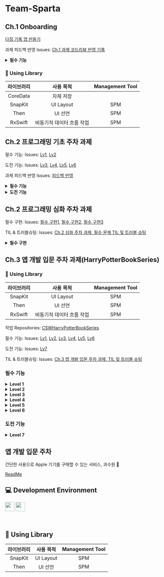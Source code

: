 # Team-Sparta

## Ch.1 Onboarding
[다짐 기록 앱 만들기](https://github.com/cjs1399/Team-Sparta/tree/main/Sparta)

과제 피드백 반영 Issues: [Ch.1 과제 코드리뷰 반영 기록](https://github.com/cjs1399/Team-Sparta/issues/15) 



<details>
<summary><b>필수 기능</b></summary>
<div markdown="1">
배경 이미지를 변경합니다.
앨범 이미지, 제목, 내용을 원하는 형태로 변경합니다.
저장하는 버튼을 만들고 카드의 형태로 저장되어 볼 수 있게 만듭니다.
저장한 카드를 자체적으로 저장하며 따로 열어볼 수 있도록 합니다.
</aside>
</div>
</details>


### 📖 Using Library

라이브러리 | 사용 목적 | Management Tool
:---------:|:----------:|:---------:
CoreData | 자체 저장 |
SnapKit | UI Layout | SPM
Then | UI 선언 | SPM
RxSwift | 비동기적 데이터 흐름 작업 | SPM


## Ch.2 프로그래밍 기초 주차 과제

필수 기능: Issues: [Lv1](https://github.com/cjs1399/Team-Sparta/issues/1), [Lv2](https://github.com/cjs1399/Team-Sparta/issues/2)

도전 기능: Issues: [Lv3](https://github.com/cjs1399/Team-Sparta/issues/3), [Lv4](https://github.com/cjs1399/Team-Sparta/issues/4), [Lv5](https://github.com/cjs1399/Team-Sparta/issues/5), [Lv6](https://github.com/cjs1399/Team-Sparta/issues/6)

과제 피드백 반영 Issues: [피드백 반영](https://github.com/cjs1399/Team-Sparta/issues/14)

<details>
<summary><b>필수 기능</b></summary>
<div markdown="1">
1에서 9까지의 서로 다른 임의의 수 3개를 정하고 맞추는 게임입니다.
정답은 랜덤으로 만들어지며, 정답을 맞히기 위해 3자릿수를 입력하고 힌트를 받습니다.
힌트는 야구 용어인 볼과 스트라이크입니다.
같은 자리에 같은 숫자가 있는 경우 스트라이크, 다른 자리에 있는 경우 볼입니다.
만약 올바르지 않은 입력값 (중복, 숫자 외의 다른 값, 3자리에 충족하지 않는 입력)을 입력할 경우 오류 문구를 나타냅니다.
</aside>
</div>
</details>

<details>
<summary><b>도전 기능</b></summary>
<div markdown="1">
정답이 되는 숫자를 0에서 9까지의 서로 다른 3자리의 숫자로 변경합니다 (단, 0이 맨 앞자리에 오는 것은 불가능합니다)
프로그램을 시작할 때 안내 문구를 보여주고, 선택할 수 있는 옵션을 만들어주세요.
옵션 중 게임 기록 보기의 기능은 완료한 게임들에 대해 시도 횟수를 보여줍니다.
게임을 종료할 경우 이전의 게임 기록들도 초기화해주세요
</aside>
</div>
</details>


## Ch.2 프로그래밍 심화 주차 과제

필수 구현: Issues: [필수 구현1](https://github.com/cjs1399/Team-Sparta/issues/7), [필수 구현2](https://github.com/cjs1399/Team-Sparta/issues/8), [필수 구현3](https://github.com/cjs1399/Team-Sparta/issues/9)

TIL & 트러블슈팅: Issues: [Ch.2 심화 주차 과제, 필수 문제 TIL 및 트러블 슈팅](https://github.com/cjs1399/Team-Sparta/issues/10) 

<details>
<summary><b>필수 구현</b></summary>
<div markdown="1">
두 개의 Int 값을 파라미터로 받고, 하나의 String 값을 반환하는 클로저를 설계해주세요.
 - 클로저 내부에서는 두 정수를 더한 후, "두 수의 합은 {합계} 입니다"라는 문자열을 반환합니다.
이 클로저를 상수 sum에 저장하고, 정확한 타입을 명시해주세요.
sum을 호출하는 코드를 작성해주세요. (파라미터로 전달하는 값은 임의로 선택)
위에서 정의한 sum과 동일한 타입의 클로저를 파라미터로 받고, 반환 값이 없는(void) 함수 calculate를 작성해주세요.
 -  calculate 함수 구현 내에서는 파라미터로 전달받은 클로저를 호출하는 코드를 포함해야합니다.
아래 forEach 문을 map 을 사용하는 코드로 변환해주세요.
    ```swift
    let numbers = [1, 2, 3, 4, 5]
    
    var result = [String]()
    
    for number in numbers {
      result.append(number)
    }
    ```
주어진 입력값을 고차함수를 체이닝하여 주어진 출력값이 나오도록 구현해주세요.
- 입력: [1, 2, 3, 4, 5, 6, 7, 8, 9, 10] - 타입: Array<Int>
- 출력: [”2”, “4”, “6”, “8”, “10”] - 타입: Array<String>
위에서 구현한 고차함수를 직접 구현해보세요
- 함수명: myMap, 파라미터: 배열[Int], 변환 클로저(Int) -> String, 반환 값: [String]
- 완성된 myMap 호출 예시
    ```swift
    let result = myMap([1, 2, 3, 4, 5]) {
      	String($0)
    }
    print(result) // ["1", "2", "3", "4", "5"]
    ```
  
Int 배열의 짝수번째 요소를 제거해서 반환하는 함수 `a` 를 작성해주세요.
- 테스트 입력: [1, 2, 3, 4, 5]
- 테스트 출력: [1, 3, 5]
String 배열의 짝수번째 요소를 제거해서 반환하는 함수 `b` 를 작성해주세요.
- 테스트 입력: [”가”, “나”, “다”, “라”, “마”]
- 테스트 출력: [”가”, “다”, ”마”]
위 두 함수를 하나의 함수로 대체할 수 있는 방법을 고민해보고, 함수 `c` 로 작성해주세요.
테스트 입력들을 넣고 호출하여 출력이 제대로 나오는지 작성해주세요.
- 테스트 입력: [1, 2, 3, 4, 5], [”가”, “나”, “다”, “라”, “마”]
- 테스트 출력: [1, 3, 5], [”가”, “다”, ”마”]
함수 `c` 를 기반으로 수정하여 함수 `d` 를 작성해주세요.
- 파라미터의 타입을 << 'Numeric 프로토콜'을 준수하는 타입의 요소를 가진 배열 >> 로 변경합니다.
</aside>
</div>
</details>

## Ch.3 앱 개발 입문 주차 과제(HarryPotterBookSeries)


### 📖 Using Library

라이브러리 | 사용 목적 | Management Tool
:---------:|:----------:|:---------:
SnapKit | UI Layout | SPM
Then | UI 선언 | SPM
RxSwift | 비동기적 데이터 흐름 작업 | SPM

작업 Repositories: [CSWHarryPotterBookSeries](https://github.com/nbcampMasterChapter3Team4/CSWHarryPotterBookSeries)

필수 기능: Issues: [Lv1](https://github.com/nbcampMasterChapter3Team4/CSWHarryPotterBookSeries/issues/2), [Lv2](https://github.com/nbcampMasterChapter3Team4/CSWHarryPotterBookSeries/issues/3), [Lv3](https://github.com/nbcampMasterChapter3Team4/CSWHarryPotterBookSeries/issues/4), [Lv4](https://github.com/nbcampMasterChapter3Team4/CSWHarryPotterBookSeries/issues/5), [Lv5](https://github.com/nbcampMasterChapter3Team4/CSWHarryPotterBookSeries/issues/6), [Lv6](https://github.com/nbcampMasterChapter3Team4/CSWHarryPotterBookSeries/issues/7)

도전 기능: Issues: [Lv7](https://github.com/nbcampMasterChapter3Team4/CSWHarryPotterBookSeries/issues/7)

TIL & 트러블슈팅: Issues: [Ch.3 앱 개발 입문 주차 과제, TIL 및 트러블 슈팅](https://github.com/cjs1399/Team-Sparta/issues/17) 

### 필수 기능
<details>
  <summary><b>Level 1</b></summary>
  <div markdown="1">
    <ul>
        <img width="100" src="https://github.com/user-attachments/assets/2fd59a87-e17b-4cf4-aa72-124c3b673b56" />
      <li>UILabel을 사용해서 책 제목을 표시하는 UILabel을 구현합니다.</li>
      <li>data.json파일에 있는 데이터 가져오기</li>
      <li>data.json에 있는 시리즈 전권에 대한 데이터 중 한 권 데이터를 UI에 표시합니다.</li>
      <li>전체 시리즈(총 7권) 중에 한 권의 데이터를 UI로 표시합니다.예를 들어 1권(시리즈 첫번째)인 경우 1, 3권(시리즈 세번째)인 경우 3을 표시합니다. </li>
      <li>Json 데이터에서 해리포터 시리즈 첫번째 제목인 Harry Potter and the Philosopher’s Stone 을 표시합니다.</li>
      <li>책 제목 밑에 시리즈 순서를 표시합니다. </li>
      <li>이후 도전 구현으로 해리포터 시리즈 7권의 책에 대해서 모두 확인할 수 있도록 구현합니다.</li>
      <li>지금 필수 구현에서는 하나의 숫자만 표시합니다.</li>
      <li>superView와 safeArea를 고려하여 제약 조건을 설정합니다.</li>
      <li>책 제목: leading, trailing = superView 로 부터 20 떨어지도록 세팅, top = safeArea 로 부터 10씩 떨어지도록 세팅</li>
      <li>시리즈 순서: leading, trailing = superView 로 부터 20 이상 떨어지도록 세팅, top = 책 제목으로부터 16 떨어지도록 세팅</li>
    </ul>
  </div>
</details>
<details>
  <summary><b>Level 2</b></summary>
  <div markdown="1">
    <ul>
      <img width="100" src="https://github.com/user-attachments/assets/625bafba-6053-4e97-a19d-c45ee0d113c2" />
      <li>책 정보 영역을UIStackView 를 최대한 사용해 이미지와 텍스트를 사진과 같이 구성해보세요.</li>
      <li>책 정보 영역은 이 영역을 의미합니다.</li>
      <img width="150" src="https://github.com/user-attachments/assets/103a6155-a68b-4db3-a638-17af4bd26e2b" />
      <li>DataService.loadBooks()를 통해 Json 데이터를 가지고 오기 실패한 경우 Alert 창으로 에러의 원인을 사용자에게 알립니다.</li>
      <li>책 표지 이미지 속성 width = 100, height : width 비율은 1:1.5, contentMode는 어떤걸로 하면 좋을지 고민해보세요.</li>
      <li>책 제목 속성 Font = 시스템 볼드체, 사이즈 20, 색상 black</li>
      <li>저자 속성 타이틀(*Author*) 속성, Font = 시스템 볼드체, 사이즈 16, 색상 black, 저자(*J. K. Rowling*) 속성, Font = 사이즈 18, 색상 darkGray</li>
      <li>출간일 속성 타이틀(*Released*) 속성, Font = 시스템 볼드체, 사이즈 14, 색상 black, 출간일(June 26, 1997) 속성, Font = 사이즈 14, 색상 gray, `1998-07-02` 형태로 되어있는 Json 데이터를 변형하여 `June 26, 1997` 형태로 표시</li>
      <li>페이지 속성 타이틀(Pages) 속성, Font = 시스템 볼드체, 사이즈 14, 색상 black, 페이지 수(223) 속성, Font = 사이즈 14, 색상 gray.</li>
      <li>저자, 출간일, 페이지 수 속성 타이틀(Author)과 저자(J. K. Rowling) 사이 간격 8, 타이틀(Released)과 출간일(June 26, 1997) 사이 간격 8, 타이틀(Pages)과 페이지 수(*223*) 사이 간격 8</li>
      <li>AutoLayout  leading, trailing = safeArea에서 5만큼씩 떨어지도록 세팅, 책 정보 영역이 시리즈 순서 영역 하단에 위치, 시리즈 순서는 하기의 사진을 의미합니다. 이 외의 다른 부분은 자유롭게 구현합니다.</li>
      <img width="65"src="https://github.com/user-attachments/assets/0fd20e2b-c99e-4216-ac7e-4f19e2d8a96f" />
    </ul>
  </div>
</details>

<details>
  <summary><b>Level 3</b></summary>
  <div markdown="1">
    <ul>
      <img width="100" src="https://github.com/user-attachments/assets/59f46511-30a1-460f-88b6-04fafb51e422" />
      <li>UIStackView 와 UILabel을 사용해서 Dedication과 Summary 를 우외 같이 구성해보세요.</li>
      <li>Dedication과 Summary 영역은 이 부분을 의미합니다.</li>
      <img width="150" src="https://github.com/user-attachments/assets/2e0150f3-a77f-41c8-8fa7-2feb7fa32fff" />
      <li>Dedication 속성: 타이틀(Dedication) 속성, Font = 시스템 볼드체, 사이즈 18, 색상 black, 헌정사 내용 속성 Font = 사이즈 14, 색상 darkGray</li>
      <li>Summary 속성 타이틀(Summary) 속성 Font = 시스템 볼드체, 사이즈 18, 색상 black, 요약 속성, Font = 사이즈 14, 색상 darkGray</li>
      <li>Autolayout: Dedication 영역 top = 책 정보 영역과 24 떨어져 있도록 세팅 leading, trailing = superView와 20씩 떨어지도록 세팅 타이틀(Dedication)과 헌정사(내용) 사이 간격 8</li>
      <li>Summary 영역 top = Dedication 영역과 24만큼 떨어져 있도록 세팅 leading, trailing = superView와 20씩 떨어지도록 세팅, 타이틀(Summary)과 요약(내용) 사이 간격 8</li>
    </ul>
  </div>
</details>

<details>
  <summary><b>Level 4</b></summary>
  <div markdown="1">
<aside>
🧑🏻‍💻 `UIScrollView` 를 추가하여 스크롤할 수 있도록 구현한 후 목차(Chapters)를 왼쪽과 같이 구성해보세요.

- **스크롤 속성**
    - 책 제목과 시리즈 순서는 화면 상단에 고정
        - ‘책 제목과 시리즈 순서’는 이 부분을 의미합니다.
            

![Image](https://github.com/user-attachments/assets/030686bf-8439-4395-a53f-b527703054e3)
            
   - 책 정보(책 표지, 책 제목, 저자, 출간일, 페이지수) 영역부터 목차(Chapters)까지 스크롤 가능하도록 구현
   - 스크롤 바가 보이지 않도록 구현
- 목차 속성
    - `UIScrollView` 안에 `UIStackView`를 추가하고 해당 `UIStackView`안에`UILabel` 추가하여 구현
        - 전체적인 포함 관계:
        `UIScrollView` 안에 `UIStackView` 안에 `UILabel`들어 있는 구조
    - 각 챕터 사이 간격은 8
    - 타이틀(*Chapters*) 속성
        - Font = 시스템 볼드체, 사이즈 18, 색상 black
    - 목차 속성
        - Font = 사이즈 14, 색상 darkGray
- **Autolayout**
    - 목차 영역의 `top` = Summary 영역과 24만큼 떨어져 있도록 세팅
    - `leading`, `trailing` = superView와 20씩 떨어지도록 세팅
    - 타이틀(*Chapters*)과 첫번째 챕터 사이 간격 8
</aside>
  </div>
</details>

<details>
  <summary><b>Level 5</b></summary>
  <div markdown="1">
<aside>
🧑🏻‍💻 Summary 접기/더보기 기능을 구현해보세요.

- 글자수가 450자 이상인 경우 `…` 말줄임표 표시 및 `더보기` 버튼 표시
    - 참고로, 2권(시리즈 두번째)의 요약 내용은 글자수가 450자 미만이므로 더보기 버튼이 표시되지 않아야 합니다.
- `더보기` 버튼을 누르면 요약 텍스트 전체가 표시되고 `더보기` 버튼은 `접기` 버튼으로 변경
- 더보기/접기 상태를 저장해 앱을 종료했다가 다시 실행했을 때에도 마지막 상태를 기억하여 표시
    - `더보기` 버튼을 눌러 Summary를 펼친 상태로 앱을 종료했다면, 앱을 다시 실행했을 때 펼쳐진 상태로 표시되어 있습니다.
    반대로 `접기`버튼을 눌러 접은 상태로 종료했다면 앱 종료 후 다시 실행했을 때 접은 상태로 표시되어 있습니다.
</aside>
  </div>
</details>

<details>
  <summary><b>Level 6</b></summary>
  <div markdown="1">
<aside>
🧑🏻‍💻 시리즈 전체(7권) 순서 중 원하는 권수의 책 정보를 볼 수 있도록 왼쪽과 같이 구현해보세요.

- 전체 데이터는 `data.json`에 있으며 시리즈 순서대로 데이터가 제공됩니다.
- 시리즈 순서 버튼을 누르면 아래 부분의 데이터가 업데이트 되어야 합니다.
    - 화면 상단에 있는 책 제목도 함께 변경
        
        ![Image](https://github.com/user-attachments/assets/07dd6b89-92c0-47ca-bfbd-6117de4cff18)
        
    - 책 정보 영역: 책표지 이미지, 책제목, 저자, 출간일, 페이지수
        

        ![Image](https://github.com/user-attachments/assets/b1f66b02-0551-426c-86d7-4f60712de4af)

        
    - 헌정사(Dedication)
        

        ![Image](https://github.com/user-attachments/assets/4c971356-d10f-4e6b-b307-1208fe9bed0c)

        
    - 요약(Summary)
        

        ![Image](https://github.com/user-attachments/assets/de1f7954-12cb-4eac-bc96-ffaede620a24)

        
    - 목차(Chapters)
        

        ![Image](https://github.com/user-attachments/assets/49cad509-f1b2-4701-9d97-ea87633482f2)

        
- level 5에서 시리즈 권별로 더보기/접기 상태를 저장하는 기능을 잘 구현했다면, 각 시리즈 권별 마지막 더보기/접기 상태를 기억하고 있어야 합니다.
    - ‘시리즈 순서’는 이 view를 의미합니다.

        ![Image](https://github.com/user-attachments/assets/e7ae78a5-05e7-44c1-bae9-b00fea479c84)

</aside>

  </div>
</details>

### 도전 기능

<details>
  <summary><b>Level 7</b></summary>
  <div markdown="1">
<aside>
🧑🏻‍💻 iOS 16.0과 호환 가능한 iPhone 모델(SE 2세대, 16 Pro Max 등)의 다양한 디바이스 지원과 Portrait 모드/ Landscape 모드를 대응하여 왼쪽과 같이 구현해보세요.

- iOS 16.0 호환 모델 확인: [https://support.apple.com/ko-kr/guide/iphone/iphe3fa5df43/16.0/ios/16.0](https://support.apple.com/ko-kr/guide/iphone/iphe3fa5df43/18.0/ios/18.0)
- iOS 16 이상 모든 버전을 지원할 수 있도록 구현
- Portrait 모드와 Landscape 모드 대응
- 콘텐츠가 노치나 다이나믹 아일랜드 영역에 가려지지 않도록 구현해보세요.
- Autolayout이 제대로 구현되어있지 않다면 콘솔창에 Autolayout 관련 경고 메시지가 출력됩니다. 디바이스 방향을 바꾸더라도 (Portrait 모드 ↔ Landscape 모드) 콘솔창에 Autolayout 관련 경고 메시지가 뜨지 않도록 구현해보세요.
</aside>
</div>
</details>



## 앱 개발 입문 주차
간단한 사용으로 Apple 기기를 구매할 수 있는 서비스, 과수원 🍎

[ReadMe](https://github.com/nbcampMasterChapter3Team4/TeamProject/edit/main/README.md)

## 💻 Development Environment

<img src ="https://img.shields.io/badge/Xcode-16.2-blue?logo=xcode" height="30"> <img src ="https://img.shields.io/badge/iOS-16.0-white.svg" height="30">

<br>

## 📖 Using Library

라이브러리 | 사용 목적 | Management Tool
:---------:|:----------:|:---------:
SnapKit | UI Layout | SPM
Then | UI 선언 | SPM

<br>
